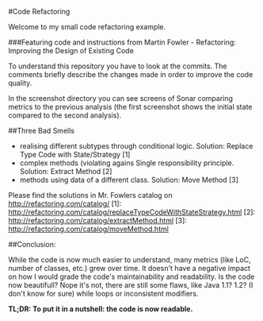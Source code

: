 #Code Refactoring

Welcome to my small code refactoring example.

###Featuring code and instructions from Martin Fowler - Refactoring: Improving the Design of Existing Code

To understand this repository you have to look at the commits. The comments briefly describe the changes made in order to improve the code quality.

In the screenshot directory you can see screens of Sonar comparing metrics to the previous analysis (the first screenshot shows the initial state compared to the second analysis).

##Three Bad Smells
- realising different subtypes through conditional logic. Solution: Replace Type Code with State/Strategy [1]
- complex methods (violating agains Single responsibility principle. Solution: Extract Method [2]
- methods using data of a different class. Solution: Move Method [3]

Please find the solutions in Mr. Fowlers catalog on http://refactoring.com/catalog/
[1]: http://refactoring.com/catalog/replaceTypeCodeWithStateStrategy.html
[2]: http://refactoring.com/catalog/extractMethod.html
[3]: http://refactoring.com/catalog/moveMethod.html

##Conclusion:

While the code is now much easier to understand, many metrics (like LoC, number of classes, etc.) grew over time. It doesn't have a negative impact on how I would grade the code's maintainability and readability.
Is the code now beautifull? Nope it's not, there are still some flaws, like Java 1.1? 1.2? (I don't know for sure) while loops or inconsistent modifiers.

<b>TL;DR: To put it in a nutshell: the code is now readable.</b>
